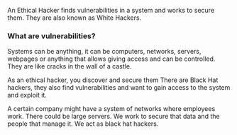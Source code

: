 
An Ethical Hacker finds vulnerabilities in a system and works to secure them.
They are also known as White Hackers.

### What are vulnerabilities?

Systems can be anything, it can be computers, networks, servers, webpages or anything that allows giving access and can be controlled.
They are like cracks in the wall of a castle. 

As an ethical hacker, you discover and secure them
There are Black Hat hackers, they also find vulnerabilities and want to gain access to the system and exploit it.

A certain company might have a system of networks where employees work. There could be large servers. We work to secure that data and the people that manage it. We act as black hat hackers.